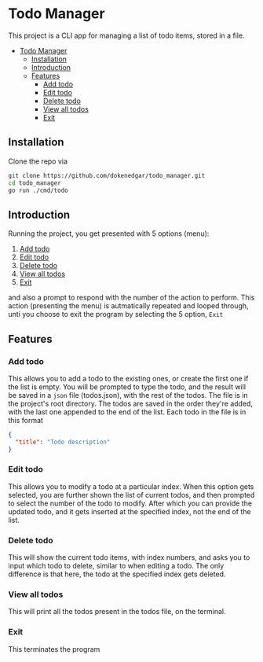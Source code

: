 # Todo Manager

This project is a CLI app for managing a list of todo items, stored in a file.

- [Todo Manager](#todo-manager)
  - [Installation](#installation)
  - [Introduction](#introduction)
  - [Features](#features)
    - [Add todo](#add-todo)
    - [Edit todo](#edit-todo)
    - [Delete todo](#delete-todo)
    - [View all todos](#view-all-todos)
    - [Exit](#exit)

## Installation

Clone the repo via

```bash
git clone https://github.com/dokenedgar/todo_manager.git
cd todo_manager
go run ./cmd/todo
```

## Introduction

Running the project, you get presented with 5 options (menu):

<!-- no toc -->
1. [Add todo](#add-todo)
2. [Edit todo](#edit-todo)
3. [Delete todo](#delete-todo)
4. [View all todos](#view-all-todos)
5. [Exit](#exit)
<!-- no toc -->

and also a prompt to respond with the number of the action to perform. This action (presenting the menu) is autmatically repeated and looped through, unti you choose to exit the program by selecting the 5 option, `Exit`

## Features

### Add todo

This allows you to add a todo to the existing ones, or create the first one if the list is empty.
You will be prompted to type the todo, and the result will be saved in a `json` file (todos.json), with the rest of the todos. The file is in the project's root directory.
The todos are saved in the order they're added, with the last one appended to the end of the list.
Each todo in the file is in this format

```json
{
  "title": "Todo description"
}
```

### Edit todo

This allows you to modify a todo at a particular index. When this option gets selected, you are further shown the list of current todos, and then prompted to select the number of the todo to modify. After which you can provide the updated todo, and it gets inserted at the specified index, not the end of the list.

### Delete todo

This will show the current todo items, with index numbers, and asks you to input which todo to delete, similar to when editing a todo.
The only difference is that here, the todo at the specified index gets deleted.

### View all todos

This will print all the todos present in the todos file, on the terminal.

### Exit

This terminates the program